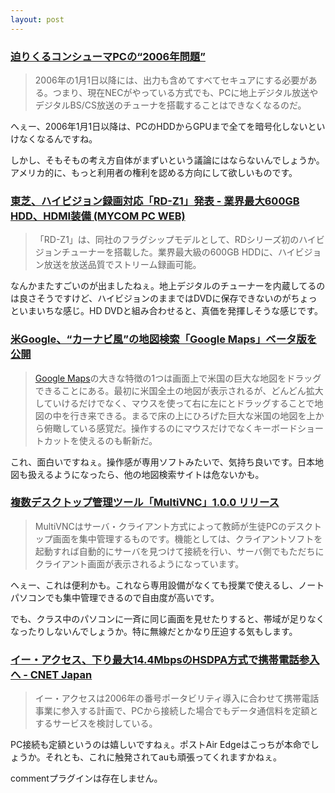 ```yaml
---
layout: post
---
```

<h3><a href="http://pc.watch.impress.co.jp/docs/2005/0210/ubiq97.htm">迫りくるコンシューマPCの“2006年問題”</a></h3>
<blockquote><p>2006年の1月1日以降には、出力も含めてすべてセキュアにする必要がある。つまり、現在NECがやっている方式でも、PCに地上デジタル放送やデジタルBS/CS放送のチューナを搭載することはできなくなるのだ。</p>
</blockquote>
<p>へぇー、2006年1月1日以降は、PCのHDDからGPUまで全てを暗号化しないといけなくなるんですね。</p>
<p>しかし、そもそもの考え方自体がまずいという議論にはならないんでしょうか。アメリカ的に、もっと利用者の権利を認める方向にして欲しいものです。</p>
<h3><a href="http://pcweb.mycom.co.jp/news/2005/02/09/014.html">東芝、ハイビジョン録画対応「RD-Z1」発表 - 業界最大600GB HDD、HDMI装備 (MYCOM PC WEB)</a></h3>
<blockquote><p>「RD-Z1」は、同社のフラグシップモデルとして、RDシリーズ初のハイビジョンチューナーを搭載した。業界最大級の600GB HDDに、ハイビジョン放送を放送品質でストリーム録画可能。</p>
</blockquote>
<p>なんかまたすごいのが出ましたねぇ。地上デジタルのチューナーを内蔵してるのは良さそうですけど、ハイビジョンのままではDVDに保存できないのがちょっといまいちな感じ。HD DVDと組み合わせると、真価を発揮しそうな感じです。</p>
<h3><a href="http://internet.watch.impress.co.jp/cda/news/2005/02/09/6408.html">米Google、“カーナビ風”の地図検索「Google Maps」ベータ版を公開</a></h3>
<blockquote><p><a href="http://maps.google.co.jp">Google Maps</a>の大きな特徴の1つは画面上で米国の巨大な地図をドラッグできることにある。最初に米国全土の地図が表示されるが、どんどん拡大していけるだけでなく、マウスを使って右に左にとドラッグすることで地図の中を行き来できる。まるで床の上にひろげた巨大な米国の地図を上から俯瞰している感覚だ。操作するのにマウスだけでなくキーボードショートカットを使えるのも斬新だ。</p>
</blockquote>
<p>これ、面白いですねぇ。操作感が専用ソフトみたいで、気持ち良いです。日本地図も扱えるようになったら、他の地図検索サイトは危ないかも。</p>
<h3><a href="http://slashdot.jp/article.pl?sid=05/02/09/0414201&topic=27">複数デスクトップ管理ツール「MultiVNC」1.0.0 リリース</a></h3>
<blockquote><p>MultiVNCはサーバ・クライアント方式によって教師が生徒PCのデスクトップ画面を集中管理するものです。機能としては、クライアントソフトを起動すれば自動的にサーバを見つけて接続を行い、サーバ側でもただちにクライアント画面が表示されるようになっています。</p>
</blockquote>
<p>へぇー、これは便利かも。これなら専用設備がなくても授業で使えるし、ノートパソコンでも集中管理できるので自由度が高いです。</p>
<p>でも、クラス中のパソコンに一斉に同じ画面を見せたりすると、帯域が足りなくなったりしないんでしょうか。特に無線だとかなり圧迫する気もします。</p>
<h3><a href="http://japan.cnet.com/news/com/story/0,2000047668,20080617,00.htm?ref=rss">イー・アクセス、下り最大14.4MbpsのHSDPA方式で携帯電話参入へ - CNET Japan</a></h3>
<blockquote><p>イー・アクセスは2006年の番号ポータビリティ導入に合わせて携帯電話事業に参入する計画で、PCから接続した場合でもデータ通信料を定額とするサービスを検討している。</p>
</blockquote>
<p>PC接続も定額というのは嬉しいですねぇ。ポストAir Edgeはこっちが本命でしょうか。それとも、これに触発されてauも頑張ってくれますかねぇ。</p>
<p><span class="error">commentプラグインは存在しません。</span> </p>
